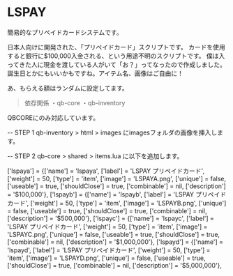 # LSPAY
簡易的なプリペイドカードシステムです。

日本人向けに開発された、「プリペイドカード」スクリプトです。
カードを使用すると銀行に$100,000入金される、という用途不明のスクリプトです。
僕は入ってきた人に現金を渡している人がいて「お？」ってなったので作成しました。
誕生日とかにもいいかもですね。アイテム名、画像はご自由に！

あ、もらえる額はランダムに設定してます。

> 依存関係
・qb-core
・qb-inventory

QBCOREにのみ対応しています。

-- STEP 1
qb-inventory > html > images にimagesフォルダの画像を挿入します。

-- STEP 2
qb-core > shared > items.lua に以下を追加します。

>
['lspaya'] 		 	 = {['name'] = 'lspaya', 				['label'] = 'LSPAY プリペイドカード', 			['weight'] = 50, 		['type'] = 'item', 		['image'] = 'LSPAYA.png', 	['unique'] = false, 	['useable'] = true, 	['shouldClose'] = true,	   ['combinable'] = nil,   ['description'] = '$100,000'},
['lspayb'] 		 	 = {['name'] = 'lspayb', 				['label'] = 'LSPAY プリペイドカード', 			['weight'] = 50, 		['type'] = 'item', 		['image'] = 'LSPAYB.png', 	['unique'] = false, 	['useable'] = true, 	['shouldClose'] = true,	   ['combinable'] = nil,   ['description'] = '$500,000'},
['lspayc'] 		 	 = {['name'] = 'lspayc', 				['label'] = 'LSPAY プリペイドカード', 			['weight'] = 50, 		['type'] = 'item', 		['image'] = 'LSPAYC.png', 	['unique'] = false, 	['useable'] = true, 	['shouldClose'] = true,	   ['combinable'] = nil,   ['description'] = '$1,000,000'},
['lspayd'] 		 	 = {['name'] = 'lspayd', 				['label'] = 'LSPAY プリペイドカード', 			['weight'] = 50, 		['type'] = 'item', 		['image'] = 'LSPAYD.png', 	['unique'] = false, 	['useable'] = true, 	['shouldClose'] = true,	   ['combinable'] = nil,   ['description'] = '$5,000,000'},
